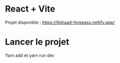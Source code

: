# React + Vite

Projet disponible : https://illshaad-forepass.netlify.app/

# Lancer le projet

Yarn add et yarn run dev

